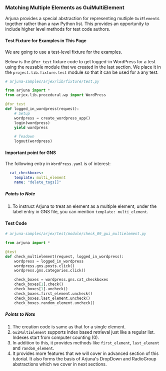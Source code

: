 ### Matching Multiple Elements as GuiMultiElement

Arjuna provides a special abstraction for representing mutliple ```GuiElement```s together rather than a raw Python list. This provides an opportunity to include higher level methods for test code authors.

#### Test Fixture for Examples in This Page

We are going to use a test-level fixture for the examples.

Below is the `@for_test` fixture code to get logged-in WordPress for a test using the reusable module that we created in the last section. We place it in the `project.lib.fixture.test` module so that it can be used for a any test. 

```python
# arjuna-samples/arjex/lib/fixture/test.py

from arjuna import *
from arjex.lib.procedural.wp import WordPress

@for_test
def logged_in_wordpress(request):
    # Setup
    wordpress = create_wordpress_app()
    login(wordpress)
    yield wordpress

    # Teadown
    logout(wordpress)
```

#### Important point for GNS

The following entry in `WordPress.yaml` is of interest:

```YAML
  cat_checkboxes:
    template: multi_element
    name: "delete_tags[]"
```

##### Points to Note
1. To instruct Arjuna to treat an element as a multiple element, under the label entry in GNS file, you can mention `template: multi_element`.

#### Test Code

```python
# arjuna-samples/arjex/test/module/check_09_gui_multielement.py

from arjuna import *

@test
def check_multielement(request, logged_in_wordpress):
    wordpress = logged_in_wordpress
    wordpress.gns.posts.click()
    wordpress.gns.categories.click()

    check_boxes = wordpress.gns.cat_checkboxes
    check_boxes[1].check()
    check_boxes[1].uncheck()
    check_boxes.first_element.uncheck()
    check_boxes.last_element.uncheck()
    check_boxes.random_element.uncheck()
```

##### Points to Note
1. The creation code is same as that for a single element.
3. `GuiMultiElement` supports index based retrieval just like a regular list. Indexes start from computer counting (0).
4. In addition to this, it provides methods like `first_element`, `last_element` and `random_element`.
5. It provides more features that we will cover in advanced section of this tutorial. It also forms the basis of Arjuna's DropDown and RadioGroup abstractions which we cover in next sections.
